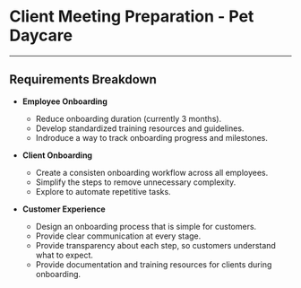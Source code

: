 ﻿# Client Meeting Preparation - Pet Daycare
---
## Requirements Breakdown

- **Employee Onboarding**
  - Reduce onboarding duration (currently 3 months).
  - Develop standardized training resources and guidelines.
  - Indroduce a way to track onboarding progress and milestones.
	
- **Client Onboarding**
  - Create a consisten onboarding workflow across all employees.
  - Simplify the steps to remove unnecessary complexity.
  - Explore to automate repetitive tasks.
	
- **Customer Experience**
  - Design an onboarding process that is simple for customers.
  - Provide clear communication at every stage.
  - Provide transparency about each step, so customers understand what to expect.
  - Provide documentation and training resources for clients during onboarding.




